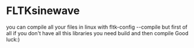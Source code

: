 # FLTKsinewave
you can compile all your files in linux with fltk-config --compile <and your file name> but first of all if you don't have all this libraries you need build and then compile Good luck:)
